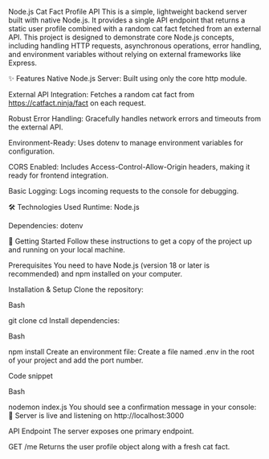 
Node.js Cat Fact Profile API
This is a simple, lightweight backend server built with native Node.js. It provides a single API endpoint that returns a static user profile combined with a random cat fact fetched from an external API. This project is designed to demonstrate core Node.js concepts, including handling HTTP requests, asynchronous operations, error handling, and environment variables without relying on external frameworks like Express.

✨ Features
Native Node.js Server: Built using only the core http module.

External API Integration: Fetches a random cat fact from https://catfact.ninja/fact on each request.

Robust Error Handling: Gracefully handles network errors and timeouts from the external API.

Environment-Ready: Uses dotenv to manage environment variables for configuration.

CORS Enabled: Includes Access-Control-Allow-Origin headers, making it ready for frontend integration.

Basic Logging: Logs incoming requests to the console for debugging.

🛠️ Technologies Used
Runtime: Node.js

Dependencies: dotenv

🚀 Getting Started
Follow these instructions to get a copy of the project up and running on your local machine.

Prerequisites
You need to have Node.js (version 18 or later is recommended) and npm installed on your computer.

Installation & Setup
Clone the repository:

Bash

git clone <your-repository-url>
cd <repository-folder>
Install dependencies:

Bash

npm install
Create an environment file: Create a file named .env in the root of your project and add the port number.

Code snippet


Bash

nodemon index.js
You should see a confirmation message in your console: 🚀 Server is live and listening on http://localhost:3000

API Endpoint
The server exposes one primary endpoint.

GET /me
Returns the user profile object along with a fresh cat fact.
